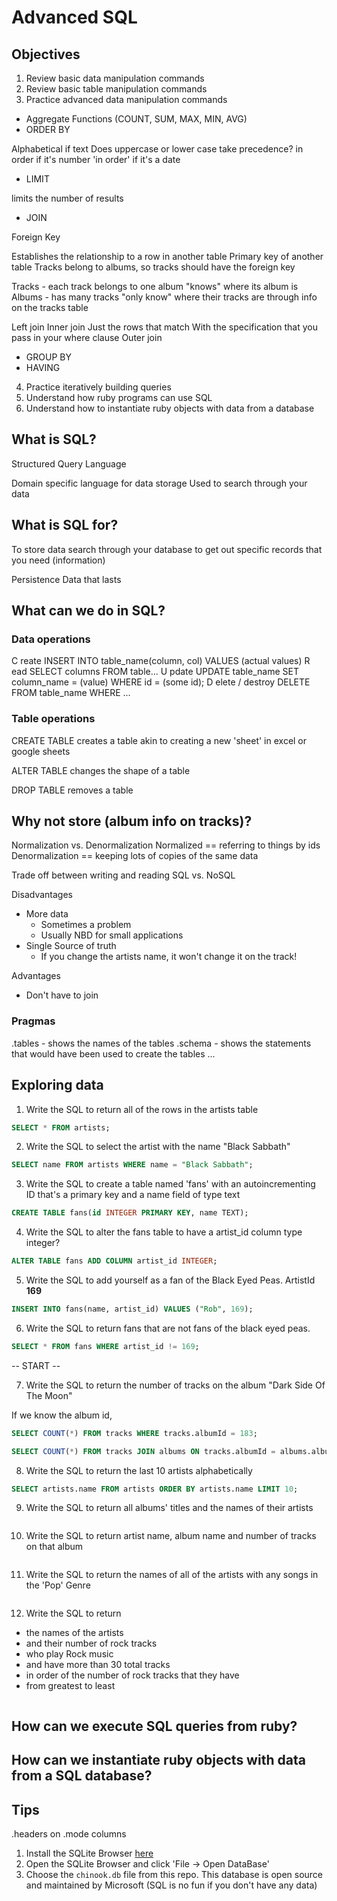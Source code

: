 # Advanced SQL

## Objectives

1.  Review basic data manipulation commands
2.  Review basic table manipulation commands
3.  Practice advanced data manipulation commands

* Aggregate Functions (COUNT, SUM, MAX, MIN, AVG)
* ORDER BY

Alphabetical if text
Does uppercase or lower case take precedence?
in order if it's number
'in order' if it's a date

* LIMIT

limits the number of results

* JOIN

Foreign Key

Establishes the relationship to a row in another table
Primary key of another table
Tracks belong to albums, so tracks should have the foreign key

Tracks - each track belongs to one album
"knows" where its album is
Albums - has many tracks
"only know" where their tracks are through info on the tracks table

Left join
Inner join
Just the rows that match
With the specification that you pass in your where clause
Outer join

* GROUP BY
* HAVING

4.  Practice iteratively building queries
5.  Understand how ruby programs can use SQL
6.  Understand how to instantiate ruby objects with data from a database

## What is SQL?

Structured Query Language

Domain specific language for data storage
Used to search through your data

## What is SQL for?

To store data
search through your database to get out specific records that you need (information)

Persistence
Data that lasts

## What can we do in SQL?

### Data operations

C reate
INSERT INTO table_name(column, col) VALUES (actual values)
R ead
SELECT columns FROM table...
U pdate
UPDATE table_name SET column_name = (value) WHERE id = (some id);
D elete / destroy
DELETE FROM table_name WHERE ...

### Table operations

CREATE TABLE
creates a table
akin to creating a new 'sheet' in excel or google sheets

ALTER TABLE
changes the shape of a table

DROP TABLE
removes a table

## Why not store (album info on tracks)?

Normalization vs. Denormalization
Normalized == referring to things by ids
Denormalization == keeping lots of copies of the same data

Trade off between writing and reading
SQL vs. NoSQL

Disadvantages

* More data
  * Sometimes a problem
  * Usually NBD for small applications
* Single Source of truth
  * If you change the artists name, it won't change it on the track!

Advantages

* Don't have to join

### Pragmas

.tables - shows the names of the tables
.schema - shows the statements that would have been used to create the tables
...

## Exploring data

1.  Write the SQL to return all of the rows in the artists table

```SQL
SELECT * FROM artists;
```

2.  Write the SQL to select the artist with the name "Black Sabbath"

```SQL
SELECT name FROM artists WHERE name = "Black Sabbath";
```

3.  Write the SQL to create a table named 'fans' with an autoincrementing ID that's a primary key and a name field of type text

```SQL
CREATE TABLE fans(id INTEGER PRIMARY KEY, name TEXT);
```

4.  Write the SQL to alter the fans table to have a artist_id column type integer?

```SQL
ALTER TABLE fans ADD COLUMN artist_id INTEGER;
```

5.  Write the SQL to add yourself as a fan of the Black Eyed Peas. ArtistId **169**

```SQL
INSERT INTO fans(name, artist_id) VALUES ("Rob", 169);
```

6.  Write the SQL to return fans that are not fans of the black eyed peas.

```SQL
SELECT * FROM fans WHERE artist_id != 169;
```

-- START --

7.  Write the SQL to return the number of tracks on the album "Dark Side Of The Moon"

If we know the album id,

```SQL
SELECT COUNT(*) FROM tracks WHERE tracks.albumId = 183;
```

```SQL
SELECT COUNT(*) FROM tracks JOIN albums ON tracks.albumId = albums.albumId WHERE albums.title = "Dark Side Of The Moon";
```

8.  Write the SQL to return the last 10 artists alphabetically

```SQL
SELECT artists.name FROM artists ORDER BY artists.name LIMIT 10;
```

9.  Write the SQL to return all albums' titles and the names of their artists

```SQL

```

10. Write the SQL to return artist name, album name and number of tracks on that album

```SQL

```

11. Write the SQL to return the names of all of the artists with any songs in the 'Pop' Genre

```SQL

```

12. Write the SQL to return

* the names of the artists
* and their number of rock tracks
* who play Rock music
* and have more than 30 total tracks
* in order of the number of rock tracks that they have
* from greatest to least

```SQL

```

## How can we execute SQL queries from ruby?

## How can we instantiate ruby objects with data from a SQL database?

## Tips

.headers on
.mode columns

1.  Install the SQLite Browser [here](http://sqlitebrowser.org/)
2.  Open the SQLite Browser and click 'File -> Open DataBase'
3.  Choose the `chinook.db` file from this repo. This database is open source and maintained by Microsoft (SQL is no fun if you don't have any data)
